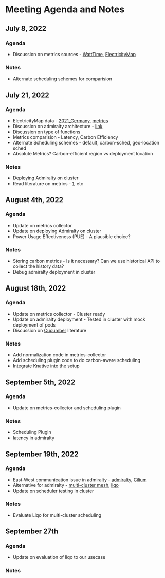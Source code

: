 # Meeting Agenda and Notes
## July 8, 2022
### Agenda
- Discussion on metrics sources - [WattTime](https://www.watttime.org/api-documentation/#introduction), [ElectricityMap](https://static.electricitymap.org/api/docs/index.html)

### Notes
- Alternate scheduling schemes for comparision

## July 21, 2022
### Agenda

- ElectricityMap data - [2021_Germany](https://drive.google.com/file/d/1F-PXu4p9sR28Gx2aJII-kuesCWV5vPS9/view?usp=sharing), [metrics](https://docs.google.com/spreadsheets/d/e/2PACX-1vQymR9eNK7U9bDSUBlyegx0y6FPhpe-mVBGniPzGtWDjZyHb8gI2NHSx-S49EXBhCkDe8dqfJAvsi3C/pubhtml#)
- Discussion on admiralty architecture - [link](https://admiralty.io/docs/concepts/topologies)
- Discussion on type of functions
- Metrics comparision - Latency, Carbon Efficiency
- Alternate Scheduling schemes - default, carbon-sched, geo-location sched
- Absolute Metrics? Carbon-efficient region vs deployment location

### Notes
- Deploying Admiralty on cluster
- Read literature on metrics - [1](https://dl.acm.org/doi/10.1145/3530688), etc

## August 4th, 2022
### Agenda

- Update on metrics collector
- Update on deploying Admiralty on cluster
- Power Usage Effectiveness (PUE) - A plausible choice?

### Notes
- Storing carbon metrics - Is it necessary? Can we use historical API to collect the history data?
- Debug admiralty deployment in cluster

## August 18th, 2022
### Agenda
- Update on metrics collector - Cluster ready
- Update on admiralty deployment - Tested in cluster with mock deployment of pods
- Discussion on [Cucumber](https://link.springer.com/chapter/10.1007/978-3-031-12597-3_14) literature

### Notes
- Add normalization code in metrics-collector
- Add scheduling plugin code to do carbon-aware scheduling
- Integrate Knative into the setup

## September 5th, 2022
### Agenda
- Update on metrics-collector and scheduling plugin

### Notes
- Scheduling Plugin
- latency in admiralty

## September 19th, 2022
### Agenda
- East-West communication issue in admiralty - [admiralty](https://admiralty.io/pricing/), [Cilium](https://cilium.io/blog/2019/03/12/clustermesh/)
- Alternative for admiralty - [multi-cluster mesh](https://www.cncf.io/blog/2021/04/12/simplifying-multi-clusters-in-kubernetes/), [liqo](https://github.com/liqotech/liqo)
- Update on scheduler testing in cluster

### Notes
- Evaluate Liqo for multi-cluster scheduling

## September 27th
### Agenda
- Update on evaluation of liqo to our usecase

### Notes
